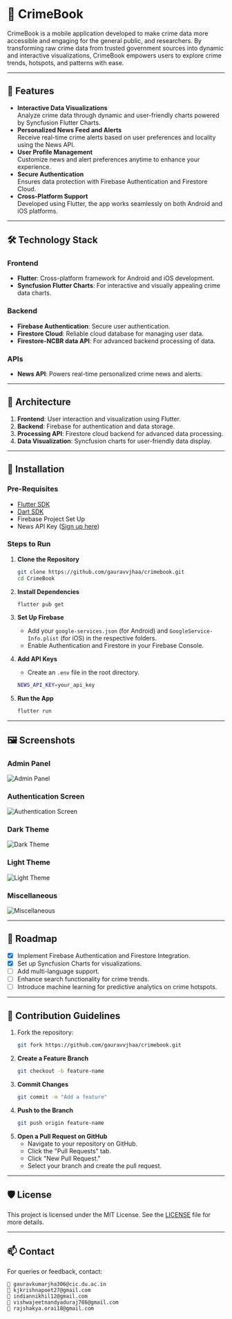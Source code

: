 # 📱 CrimeBook

CrimeBook is a mobile application developed to make crime data more accessible and engaging for the general public, and researchers. By transforming raw crime data from trusted government sources into dynamic and interactive visualizations, CrimeBook empowers users to explore crime trends, hotspots, and patterns with ease.

---

## 🚀 Features

- **Interactive Data Visualizations**  
  Analyze crime data through dynamic and user-friendly charts powered by Syncfusion Flutter Charts.
- **Personalized News Feed and Alerts**  
  Receive real-time crime alerts based on user preferences and locality using the News API.
- **User Profile Management**  
  Customize news and alert preferences anytime to enhance your experience.
- **Secure Authentication**  
  Ensures data protection with Firebase Authentication and Firestore Cloud.
- **Cross-Platform Support**  
  Developed using Flutter, the app works seamlessly on both Android and iOS platforms.

---

## 🛠️ Technology Stack

### Frontend
- **Flutter**: Cross-platform framework for Android and iOS development.
- **Syncfusion Flutter Charts**: For interactive and visually appealing crime data charts.

### Backend
- **Firebase Authentication**: Secure user authentication.
- **Firestore Cloud**: Reliable cloud database for managing user data.
- **Firestore-NCBR data API**: For advanced backend processing of data.

### APIs
- **News API**: Powers real-time personalized crime news and alerts.

---

## 📐 Architecture

1. **Frontend**: User interaction and visualization using Flutter.
2. **Backend**: Firebase for authentication and data storage.
3. **Processing API**: Firestore cloud backend for advanced data processing.
4. **Data Visualization**: Syncfusion charts for user-friendly data display.

---

## 📲 Installation

### Pre-Requisites
- [Flutter SDK](https://flutter.dev/docs/get-started/install)
- [Dart SDK](https://dart.dev/get-dart)
- Firebase Project Set Up
- News API Key ([Sign up here](https://newsapi.org/))

### Steps to Run
1. **Clone the Repository**
   ```bash
   git clone https://github.com/gauravvjhaa/crimebook.git
   cd CrimeBook
   
2. **Install Dependencies**
   ```bash
   flutter pub get
   
3. **Set Up Firebase**
    - Add your `google-services.json` (for Android) and `GoogleService-Info.plist` (for iOS) in the respective folders.
    - Enable Authentication and Firestore in your Firebase Console.

4. **Add API Keys**
    - Create an `.env` file in the root directory.
   ```bash
   NEWS_API_KEY=your_api_key
   
5. **Run the App**
   ```bash
   flutter run

---

## 🖼️ Screenshots

### Admin Panel
![Admin Panel](screenshots/Admin.png)

### Authentication Screen
![Authentication Screen](screenshots/Auth.png)

### Dark Theme
![Dark Theme](screenshots/Dark.png)

### Light Theme
![Light Theme](screenshots/Light.png)

### Miscellaneous
![Miscellaneous](screenshots/Misc.png)

---

## 📝 Roadmap

- [x] Implement Firebase Authentication and Firestore Integration.
- [x] Set up Syncfusion Charts for visualizations.
- [ ] Add multi-language support.
- [ ] Enhance search functionality for crime trends.
- [ ] Introduce machine learning for predictive analytics on crime hotspots.

---

## 🤝 Contribution Guidelines

1. Fork the repository:
   ```bash
   git fork https://github.com/gauravvjhaa/crimebook.git

2. **Create a Feature Branch**
   ```bash
   git checkout -b feature-name

3. **Commit Changes**
   ```bash
   git commit -m "Add a feature"

4. **Push to the Branch**
   ```bash
   git push origin feature-name

5. **Open a Pull Request on GitHub**
    - Navigate to your repository on GitHub.
    - Click the "Pull Requests" tab.
    - Click "New Pull Request."
    - Select your branch and create the pull request.

---

## 🛡️ License

This project is licensed under the MIT License. See the [LICENSE](LICENSE) file for more details.

---

## 📫 Contact

For queries or feedback, contact:
```text
📧 gauravkumarjha306@cic.du.ac.in
📧 kjkrishnapoet27@gmail.com
📧 indiannikhil12@gmail.com
📧 vishwajeetnandyaduraj786@gmail.com
📧 rajshakya.orai18@gmail.com
